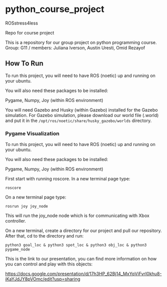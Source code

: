 # python_course_project
ROSstress4less

Repo for course project

This is a repository for our group project on python programming course. 
Group: G11 / members: Juliana Iverson, Austin Uresti, Omid Rezayof




## How To Run
To run this project, you will need to have ROS (noetic) up and running on your ubuntu. 

You will also need these packages to be installed:

Pygame, Numpy, Joy (within ROS environment)

You will need Gazebo and Husky (within Gazebo) installed for the Gazebo simulation. 
For Gazebo simulation, please download our world file (.world) and put it in the 
`/opt/ros/noetic/share/husky_gazebo/worlds`
directory. 
### Pygame Visualization

To run this project, you will need to have ROS (noetic) up and running on your ubuntu. 

You will also need these packages to be installed:

Pygame, Numpy, Joy (within ROS environment)

First start with running roscore. In a new terminal page type:

`roscore`


On a new terminal page type:

`rosrun joy joy_node`

This will run the joy_node node which is for communicating with Xbox controller. 


On a new terminal, create a directory for our project and pull our repository. After that, cd to the directory and run:

`python3 goal_loc & python3 spot_loc & python3 obj_loc & python3 pygame_node`


This is the link to our presentation, you can find more information on how you can control and play with this objects:

https://docs.google.com/presentation/d/17h3HP_62Bj14_MxYqViFvrI0khu8-iKaYJdJY8pVOmc/edit?usp=sharing

